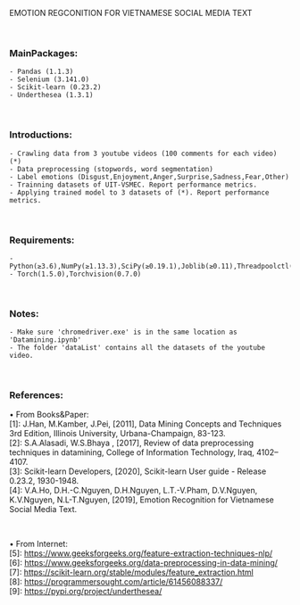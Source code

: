 EMOTION REGCONITION FOR VIETNAMESE SOCIAL MEDIA TEXT

<br/>

### MainPackages:
	- Pandas (1.1.3)
	- Selenium (3.141.0)
	- Scikit-learn (0.23.2)
	- Underthesea (1.3.1)

<br/>

### Introductions:
	- Crawling data from 3 youtube videos (100 comments for each video) (*)
	- Data preprocessing (stopwords, word segmentation)
	- Label emotions (Disgust,Enjoyment,Anger,Surprise,Sadness,Fear,Other)
	- Trainning datasets of UIT-VSMEC. Report performance metrics.
	- Applying trained model to 3 datasets of (*). Report performance metrics.

<br/>

### Requirements: 
	- Python(≥3.6),NumPy(≥1.13.3),SciPy(≥0.19.1),Joblib(≥0.11),Threadpoolctl(≥2.0.0)
	- Torch(1.5.0),Torchvision(0.7.0)

<br/>

### Notes: 
	- Make sure 'chromedriver.exe' is in the same location as 'Datamining.ipynb'
	- The folder 'dataList' contains all the datasets of the youtube video. 

<br/>

### References:
• From Books&Paper:
<br/>
	[1]: J.Han, M.Kamber, J.Pei, [2011], Data Mining Concepts and Techniques 3rd Edition, 
	Illinois University, Urbana-Champaign, 83-123. 
<br/>
	[2]: S.A.Alasadi, W.S.Bhaya , [2017], Review of data preprocessing techniques in
	datamining, College of Information Technology, Iraq, 4102–4107. 
<br/>
	[3]: Scikit-learn Developers, [2020], Scikit-learn User guide - Release 0.23.2, 1930-1948.
<br/>
	[4]: V.A.Ho, D.H.-C.Nguyen, D.H.Nguyen, L.T.-V.Pham, D.V.Nguyen, K.V.Nguyen, N.L-T.Nguyen,
	[2019], Emotion Recognition for Vietnamese Social Media Text. 
<br/>
	
<br/>

• From Internet:
<br/>
	[5]: https://www.geeksforgeeks.org/feature-extraction-techniques-nlp/
<br/>
	[6]: https://www.geeksforgeeks.org/data-preprocessing-in-data-mining/
<br/>
	[7]: https://scikit-learn.org/stable/modules/feature_extraction.html
<br/>
	[8]: https://programmersought.com/article/61456088337/
<br/>
	[9]: https://pypi.org/project/underthesea/
<br/>

<br/>
